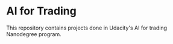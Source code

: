 # AI for Trading   

This repository contains projects done in Udacity's AI for trading Nanodegree program.